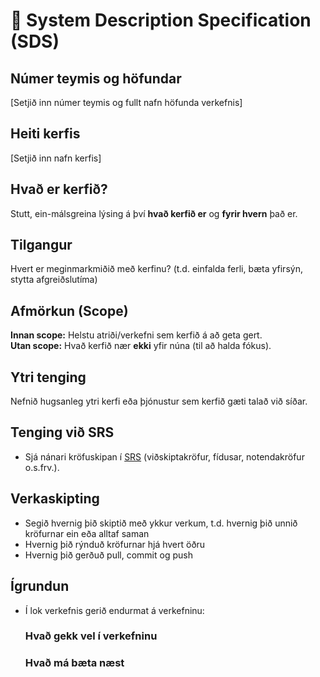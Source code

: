 # 🧭 System Description Specification (SDS)

## Númer teymis og höfundar
[Setjið inn númer teymis og fullt nafn höfunda verkefnis]

## Heiti kerfis
[Setjið inn nafn kerfis]

## Hvað er kerfið?
Stutt, ein-málsgreina lýsing á því **hvað kerfið er** og **fyrir hvern** það er.

## Tilgangur
Hvert er meginmarkmiðið með kerfinu? (t.d. einfalda ferli, bæta yfirsýn, stytta afgreiðslutíma)

## Afmörkun (Scope)
**Innan scope:** Helstu atriði/verkefni sem kerfið á að geta gert.  
**Utan scope:** Hvað kerfið nær **ekki** yfir núna (til að halda fókus).

## Ytri tenging 
Nefnið hugsanleg ytri kerfi eða þjónustur sem kerfið gæti talað við síðar.

## Tenging við SRS
- Sjá nánari kröfuskipan í [SRS](SRS.md) (viðskiptakröfur, fídusar, notendakröfur o.s.frv.).

## Verkaskipting
- Segið hvernig þið skiptið með ykkur verkum, t.d. hvernig þið unnið kröfurnar ein eða alltaf saman
- Hvernig þið rýnduð kröfurnar hjá hvert öðru 
- Hvernig þið gerðuð pull, commit og push 

## Ígrundun 
- Í lok verkefnis gerið endurmat á verkefninu: 
    ### Hvað gekk vel í verkefninu 

    ### Hvað má bæta næst 


